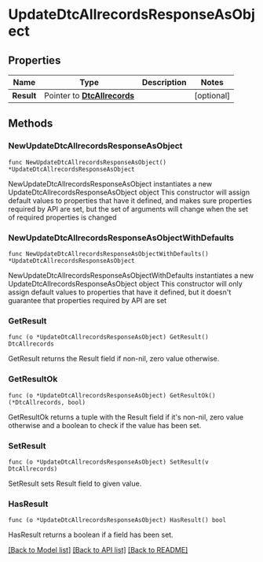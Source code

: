 # UpdateDtcAllrecordsResponseAsObject

## Properties

Name | Type | Description | Notes
------------ | ------------- | ------------- | -------------
**Result** | Pointer to [**DtcAllrecords**](DtcAllrecords.md) |  | [optional] 

## Methods

### NewUpdateDtcAllrecordsResponseAsObject

`func NewUpdateDtcAllrecordsResponseAsObject() *UpdateDtcAllrecordsResponseAsObject`

NewUpdateDtcAllrecordsResponseAsObject instantiates a new UpdateDtcAllrecordsResponseAsObject object
This constructor will assign default values to properties that have it defined,
and makes sure properties required by API are set, but the set of arguments
will change when the set of required properties is changed

### NewUpdateDtcAllrecordsResponseAsObjectWithDefaults

`func NewUpdateDtcAllrecordsResponseAsObjectWithDefaults() *UpdateDtcAllrecordsResponseAsObject`

NewUpdateDtcAllrecordsResponseAsObjectWithDefaults instantiates a new UpdateDtcAllrecordsResponseAsObject object
This constructor will only assign default values to properties that have it defined,
but it doesn't guarantee that properties required by API are set

### GetResult

`func (o *UpdateDtcAllrecordsResponseAsObject) GetResult() DtcAllrecords`

GetResult returns the Result field if non-nil, zero value otherwise.

### GetResultOk

`func (o *UpdateDtcAllrecordsResponseAsObject) GetResultOk() (*DtcAllrecords, bool)`

GetResultOk returns a tuple with the Result field if it's non-nil, zero value otherwise
and a boolean to check if the value has been set.

### SetResult

`func (o *UpdateDtcAllrecordsResponseAsObject) SetResult(v DtcAllrecords)`

SetResult sets Result field to given value.

### HasResult

`func (o *UpdateDtcAllrecordsResponseAsObject) HasResult() bool`

HasResult returns a boolean if a field has been set.


[[Back to Model list]](../README.md#documentation-for-models) [[Back to API list]](../README.md#documentation-for-api-endpoints) [[Back to README]](../README.md)


